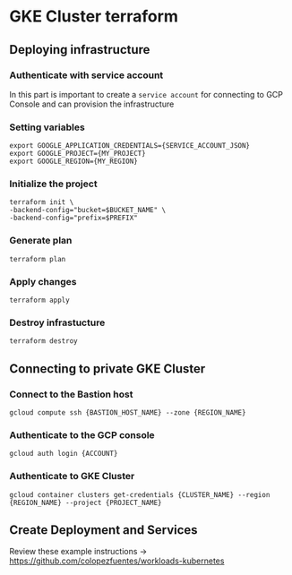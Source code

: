 # GKE Cluster terraform

## Deploying infrastructure

### Authenticate with service account
In this part is important to create a ```service account``` for connecting to GCP Console and can provision the infrastructure

### Setting variables

```
export GOOGLE_APPLICATION_CREDENTIALS={SERVICE_ACCOUNT_JSON}
export GOOGLE_PROJECT={MY_PROJECT}
export GOOGLE_REGION={MY_REGION}
```
### Initialize the project

```
terraform init \
-backend-config="bucket=$BUCKET_NAME" \ 
-backend-config="prefix=$PREFIX"
```

### Generate plan

``` 
terraform plan
```

### Apply changes
```
terraform apply
```

### Destroy infrastucture

```
terraform destroy
```

## Connecting to private GKE Cluster

### Connect to the Bastion host

```
gcloud compute ssh {BASTION_HOST_NAME} --zone {REGION_NAME}
```

### Authenticate to the GCP console
```
gcloud auth login {ACCOUNT}
```

### Authenticate to GKE Cluster 

```
gcloud container clusters get-credentials {CLUSTER_NAME} --region {REGION_NAME} --project {PROJECT_NAME}
```
## Create Deployment and Services

Review these example instructions -> https://github.com/colopezfuentes/workloads-kubernetes


